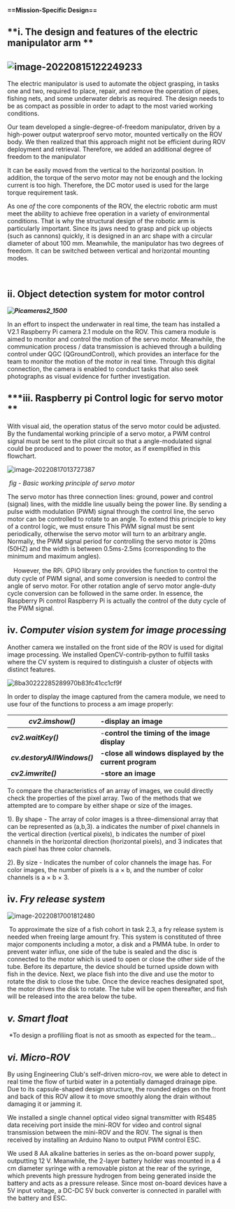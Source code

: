 **==Mission-Specific Design==**



## **i. The design and features of the  electric manipulator arm **

## ![image-20220815122249233](K:\Git\pics\image-20220815122249233.png)

The electric manipulator is used to automate the object grasping, in tasks one and two, required to place, repair, and remove the operation of pipes, fishing nets, and some underwater debris as required. The design needs to be as compact as possible in order to adapt to the most varied working conditions.


Our team developed a single-degree-of-freedom manipulator, driven by a high-power output waterproof servo motor, mounted vertically on the ROV body. We then realized that this approach might not be efficient during ROV deployment and retrieval. Therefore, we added an additional degree of freedom to the manipulator

It can be easily moved from the vertical to the horizontal position. In addition, the torque of the servo motor may not be enough and the locking current is too high. Therefore, the DC motor used is used for the large torque requirement task.

As one *of* the core components of the ROV, the electric robotic arm must meet the ability to achieve free operation in a variety of environmental conditions. That is why the structural design of the robotic arm is particularly important. Since its jaws need to grasp and pick up objects (such as cannons) quickly, it is designed in an arc shape with a circular diameter of about 100 mm. Meanwhile, the manipulator has two degrees of freedom. It can be switched between vertical and horizontal mounting modes.



​    

## **ii. Object detection system for motor control**

***![Picameras2_1500](K:\Git\pics\Picameras2_1500.jpg)***

In an effort to inspect the underwater in real time, the team has installed a V2.1 Raspberry Pi camera 2.1 module on the ROV. This camera module is aimed to monitor and control the motion of the servo motor.   Meanwhile, the communication process / data transmission is achieved through a building control under QGC (QGroundControl), which provides an interface for the team to monitor the motion of the motor in real time.  Through this digital connection, the camera is enabled to conduct tasks that also seek photographs as visual evidence for further investigation. 



## ***iii.  Raspberry pi Control logic for servo motor **

With visual aid, the operation status of the servo motor could be adjusted. By the fundamental working principle of a servo motor, a PWM control signal must be sent to the pilot circuit so that a angle-modulated  signal could be produced and to power the motor, as if exemplified in this flowchart.

![image-20220817013727387](../pics/image-20220817013727387.png)

​                           *fig - Basic working principle of servo motor*

The servo motor has three connection lines: ground, power and control (signal) lines, with the middle line usually being the power line. By sending a pulse width modulation (PWM) signal through the control line, the servo motor can be controlled to rotate to an angle. To extend this principle to key of a control logic, we must ensure This PWM signal must be sent periodically, otherwise the servo motor will turn to an arbitrary angle. Normally, the PWM signal period for controlling the servo motor is 20ms (50HZ) and the width is between 0.5ms-2.5ms (corresponding to the minimum and maximum angles).

　However, the RPi. GPIO library only provides the function to control the duty cycle of PWM signal, and some conversion is needed to control the angle of servo motor. For other rotation angle of servo motor angle-duty cycle conversion can be followed in the same order. In essence, the Raspberry Pi control Raspberry Pi is actually the control of the duty cycle of the PWM signal.



## iv.  *Computer vision system for image processing* 

Another camera we installed on the front side of the ROV is used for digital image processing. We installed OpenCV-contrib-python to fulfill tasks where the CV system is required to distinguish a cluster of  objects with distinct features. 

![8ba30222285289970b83fc41cc1cf9f](../pics/8ba30222285289970b83fc41cc1cf9f.jpg)



  In order to display the image captured from the camera module, we need to use four of the functions to process a am image properly:



| *cv2.imshow()*               | -display an image                                       |
| ---------------------------- | :------------------------------------------------------ |
| ***cv2.waitKey()***          | -**control the timing of the image display**            |
| ***cv.destoryAllWindows()*** | **-close all windows displayed by the current program** |
| ***cv2.imwrite()***          | **-store an image**                                     |

To compare the characteristics of an array of images, we could directly check the properties of the pixel array. Two of the methods that we attempted are to compare by either shape or size of the images. 

1). By shape - The array of color images is a three-dimensional array that can be represented as (a,b,3). a indicates the number of pixel channels in the vertical direction (vertical pixels), b indicates the number of pixel channels in the horizontal direction (horizontal pixels), and 3 indicates that each pixel has three color channels. 

2). By size - Indicates the number of color channels the image has. For color images, the number of pixels is a × b, and the number of color channels is a × b × 3.



## iv. *Fry release system*

![image-20220817001812480](../pics/image-20220817001812480.png)

​       To approximate the size of a fish cohort in task 2.3, a fry release system is needed when freeing large amount fry. This system is constituted of three major components including a motor, a disk and a PMMA tube. In order to prevent water influx, one side of the tube is sealed and the disc is connected to the motor which is used to open or close the other side of the tube. Before its departure, the device should be turned upside down with fish in the device. Next,  we place fish into the dive and use the motor to rotate the disk to close the tube. Once the device reaches designated spot, the motor drives the disk to rotate. The tube will be open thereafter, and fish will be released into the area below the tube. 



## ***v.  Smart float***

​       *To design a profiliing float is not as smooth as expected for the team...





## *vi. Micro-ROV* 

By using Engineering Club's self-driven micro-rov, we were able to detect in real time the flow of turbid water in a potentially damaged drainage pipe. Due to its capsule-shaped design structure, the rounded edges on the front and back of this ROV allow it to move smoothly along the drain without damaging it or jamming it.

We installed a single channel optical video signal transmitter with RS485 data receiving port inside the mini-ROV for video and control signal transmission between the mini-ROV and the ROV. The signal is then received by installing an Arduino Nano to output PWM control ESC.

We used 8 AA alkaline batteries in series as the on-board power supply, outputting 12 V. Meanwhile, the 2-layer battery holder was mounted in a 4 cm diameter syringe with a removable piston at the rear of the syringe, which prevents high pressure hydrogen from being generated inside the battery and acts as a pressure release. Since most on-board devices have a 5V input voltage, a DC-DC 5V buck converter is connected in parallel with the battery and ESC.

 

